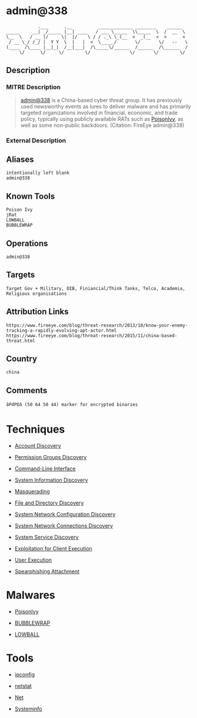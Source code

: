 
# admin@338

```
            .___      .__          _____________ ________    ______  
_____     __| _/_____ |__| ____   / ___ \_____  \\_____  \  /  __  \ 
\__  \   / __ |/     \|  |/    \ / / ._\ \_(__  <  _(__  <  >      < 
 / __ \_/ /_/ |  Y Y  \  |   |  <  \_____/       \/       \/   --   \
(____  /\____ |__|_|  /__|___|  /\_____\/______  /______  /\______  /
     \/      \/     \/        \/               \/       \/        \/ 

```

## Description

### MITRE Description

> [admin@338](https://attack.mitre.org/groups/G0018) is a China-based cyber threat group. It has previously used newsworthy events as lures to deliver malware and has primarily targeted organizations involved in financial, economic, and trade policy, typically using publicly available RATs such as [PoisonIvy](https://attack.mitre.org/software/S0012), as well as some non-public backdoors. (Citation: FireEye admin@338)

### External Description

> 

## Aliases

```
intentionally left blank
admin@338
```

## Known Tools

```
Poison Ivy
jRat
LOWBALL
BUBBLEWRAP
```

## Operations

```
admin@338
```

## Targets

```
Target Gov + Military, DIB, Finiancial/Think Tanks, Telco, Academia, Religious organisations
```

## Attribution Links

```
https://www.fireeye.com/blog/threat-research/2013/10/know-your-enemy-tracking-a-rapidly-evolving-apt-actor.html
https://www.fireeye.com/blog/threat-research/2015/11/china-based-threat.html
```

## Country

```
china
```

## Comments

```
âPdPDâ (50 64 50 44) marker for encrypted binaries
```

# Techniques


* [Account Discovery](../techniques/Account-Discovery.md)

* [Permission Groups Discovery](../techniques/Permission-Groups-Discovery.md)
    
* [Command-Line Interface](../techniques/Command-Line-Interface.md)
    
* [System Information Discovery](../techniques/System-Information-Discovery.md)
    
* [Masquerading](../techniques/Masquerading.md)
    
* [File and Directory Discovery](../techniques/File-and-Directory-Discovery.md)
    
* [System Network Configuration Discovery](../techniques/System-Network-Configuration-Discovery.md)
    
* [System Network Connections Discovery](../techniques/System-Network-Connections-Discovery.md)
    
* [System Service Discovery](../techniques/System-Service-Discovery.md)
    
* [Exploitation for Client Execution](../techniques/Exploitation-for-Client-Execution.md)
    
* [User Execution](../techniques/User-Execution.md)
    
* [Spearphishing Attachment](../techniques/Spearphishing-Attachment.md)
    

# Malwares


* [PoisonIvy](../malwares/PoisonIvy.md)

* [BUBBLEWRAP](../malwares/BUBBLEWRAP.md)
    
* [LOWBALL](../malwares/LOWBALL.md)
    

# Tools


* [ipconfig](../tools/ipconfig.md)

* [netstat](../tools/netstat.md)
    
* [Net](../tools/Net.md)
    
* [Systeminfo](../tools/Systeminfo.md)
    

